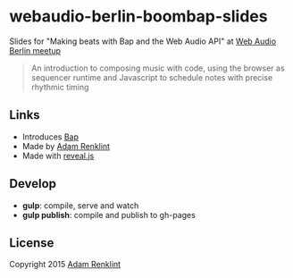 # webaudio-berlin-boombap-slides

Slides for "Making beats with Bap and the Web Audio API" at [Web Audio Berlin meetup](www.meetup.com/Berlin-Web-Audio-Meetup/)

> An introduction to composing music with code, using the browser as sequencer runtime and Javascript to schedule notes with precise rhythmic timing

## Links

- Introduces [Bap](http://bapjs.org)
- Made by [Adam Renklint](http://adamrenklint.com)
- Made with [reveal.js](https://github.com/hakimel/reveal.js)

## Develop

- **gulp**: compile, serve and watch
- **gulp publish**: compile and publish to gh-pages

## License

Copyright 2015 [Adam Renklint](http://adamrenklint.com)
